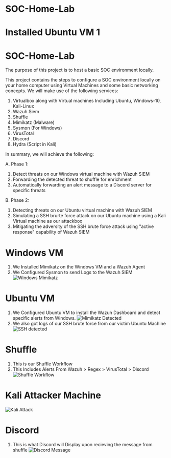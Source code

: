 # SOC-Home-Lab
# Installed Ubuntu VM 1
# SOC-Home-Lab
The purpose of this project is to host a basic SOC environment locally.

This project contains the steps to configure a SOC environment locally on your home computer using Virtual Machines and some basic networking concepts. We will make use of the following services:
  1. Virtualbox along with Virtual machines Including Ubuntu, Windows-10, Kali-Linux
  2. Wazuh Siem
  3. Shuffle
  4. Mimikatz (Malware)
  5. Sysmon (For Windows)
  6. VirusTotal
  7. Discord
  8. Hydra (Script in Kali)


In summary, we will achieve the following:

A. Phase 1:
  1. Detect threats on our Windows virtual machine with Wazuh SIEM
  2. Forwarding the detected threat to shuffle for enrichment
  3. Automatically forwarding an alert message to a Discord server for specific threats
     
B. Phase 2:
  1. Detecting threats on our Ubuntu virtual machine with Wazuh SIEM
  2. Simulating a SSH brurte force attack on our Ubuntu machine using a Kali Virtual machine as our attackbox
  3. Mitigating the adversity of the SSH brute force attack using "active response" capability of Wazuh SIEM


# Windows VM
1. We Installed Mimikatz on the Windows VM and a Wazuh Agent
2. We Configured Sysmon to send Logs to the Wazuh SIEM
![Windows Mimikatz](https://github.com/dicedealer/SOC-Home-Lab/assets/74645710/a1d7bac8-ec25-46c3-bdb7-1b0138161e98)

# Ubuntu VM
1. We Configured Ubuntu VM to install the Wazuh Dashboard and detect specific alerts from Windows.
![Mimikatz Detected](https://github.com/dicedealer/SOC-Home-Lab/assets/74645710/3edf1569-b17e-43e0-a621-3c7c510145c3)
2. We also got logs of our SSH brute force from our victim Ubuntu Machine
![SSH detected](https://github.com/dicedealer/SOC-Home-Lab/assets/74645710/5d29c27f-e861-4e42-a196-50e6d9e68b78)


# Shuffle
1. This is our Shuffle Workflow
2. This Includes Alerts From Wazuh > Regex > VirusTotal > Discord
![Shuffle Workflow](https://github.com/dicedealer/SOC-Home-Lab/assets/74645710/d160170e-5676-448e-93db-e30c6cdea9e1)

# Kali Attacker Machine
![Kali Attack](https://github.com/dicedealer/SOC-Home-Lab/assets/74645710/002c8090-7b6d-497d-b1fd-322ad3724d56)

# Discord

1. This is what Discord will Display upon recieving the message from shuffle
![Discord Message](https://github.com/dicedealer/SOC-Home-Lab/assets/74645710/7db70f29-5fa2-4d66-852b-9c66ba5ecb9d)

